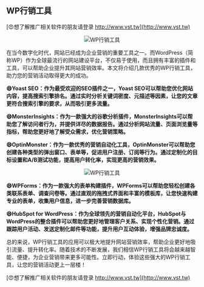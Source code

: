 ## **WP行销工具**

[😍想了解推广相关软件的朋友请登录 http://www.vst.tw](http://www.vst.tw)

 <center><img src="https://vst.tw/MP4/tuiguang/png/3.png" alt="WP行销工具"></center>

在当今数字化时代，网站已经成为企业营销的重要工具之一。而WordPress（简称WP）作为全球最流行的网站建设平台，不仅易于使用，而且拥有丰富的插件和工具，可以帮助企业提升其网站营销效率。本文将介绍几款优秀的WP行销工具，助力您的营销活动取得更大的成功。

**😄Yoast SEO：作为最受欢迎的SEO插件之一，Yoast SEO可以帮助您优化网站内容，提高搜索引擎排名。通过实时分析关键词密度、元描述等因素，让您的文章更符合搜索引擎的要求，从而吸引更多流量。**

**😄MonsterInsights：作为一款强大的谷歌分析插件，MonsterInsights可以帮助您了解访问者行为，并提供详尽的数据报告。通过分析网站流量、页面浏览量等指标，帮助您更好地了解受众需求，优化营销策略。**

**😄OptinMonster：作为一款优秀的营销自动化工具，OptinMonster可以帮助您创建各种类型的弹出窗口、表单等，促进用户注册、订阅等行为。通过定制化的目标设置和A/B测试功能，提高用户转化率，实现更高的营销效果。**

 <center><img src="https://vst.tw/MP4/tuiguang/png/2.png" alt="WP行销工具"></center>

**😄WPForms：作为一款强大的表单构建插件，WPForms可以帮助您轻松创建各类联系表单、调查问卷等。通过直观的拖拽式界面和丰富的模板库，让您快速构建专业的表单，收集用户信息，进一步完善营销数据库。**

**😄HubSpot for WordPress：作为全球领先的营销自动化平台，HubSpot与WordPress的整合插件可以帮助您更好地管理客户关系、实现个性化营销。通过跟踪用户活动、发送定制化邮件等功能，提升用户互动体验，增强品牌忠诚度。**

总的来说，WP行销工具的应用可以极大地提升网站营销效率，帮助企业更好地吸引流量、提升转化率。随着技术的不断发展，我们相信WP行销工具将会越来越智能、便捷，为企业营销带来更多可能性。立即行动，体验这些强大的WP行销工具，让您的营销活动更上一层楼！

[😍想了解推广相关软件的朋友请登录 http://www.vst.tw](http://www.vst.tw)



